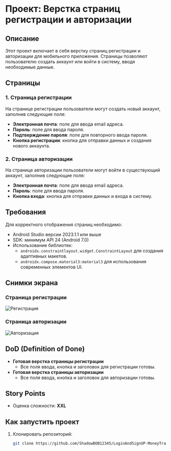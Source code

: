 # Проект: Верстка страниц регистрации и авторизации

## Описание
Этот проект включает в себя верстку страниц регистрации и авторизации для мобильного приложения. Страницы позволяют пользователю создать аккаунт или войти в систему, вводя необходимые данные.

## Страницы

### 1. **Страница регистрации**
На странице регистрации пользователи могут создать новый аккаунт, заполнив следующие поля:
- **Электронная почта**: поле для ввода email адреса.
- **Пароль**: поле для ввода пароля.
- **Подтверждение пароля**: поле для повторного ввода пароля.
- **Кнопка регистрации**: кнопка для отправки данных и создания нового аккаунта.

### 2. **Страница авторизации**
На странице авторизации пользователи могут войти в существующий аккаунт, заполнив следующие поля:
- **Электронная почта**: поле для ввода email адреса.
- **Пароль**: поле для ввода пароля.
- **Кнопка входа**: кнопка для отправки данных и входа в систему.

## Требования
Для корректного отображения страниц необходимо:
- Android Studio версии 2023.1.1 или выше
- SDK: минимум API 24 (Android 7.0)
- Использование библиотек:
  - `androidx.constraintlayout.widget.ConstraintLayout` для создания адаптивных макетов.
  - `androidx.compose.material3:material3` для использования современных элементов UI.

## Снимки экрана

### Страница регистрации
![Регистрация](screenshots/registration_screen.png)

### Страница авторизации
![Авторизация](screenshots/login_screen.png)

## DoD (Definition of Done)
- **Готовая верстка страницы регистрации**
  - Все поля ввода, кнопка и заголовок для регистрации готовы.
- **Готовая верстка страницы авторизации**
  - Все поля ввода, кнопка и заголовок для авторизации готовы.

## Story Points
- Оценка сложности: **XXL**

## Как запустить проект

1. Клонировать репозиторий:
   ```bash
   git clone https://github.com/ShadowBOB12345/LoginAndSignUP-MoneyTrace/tree/main
